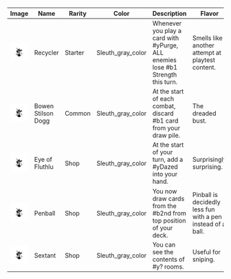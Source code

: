 | Image | Name | Rarity | Color | Description | Flavor |
| ----- | ---- | ------ | ----- | ----------- | ------ |
| ![](relics/theSleuth-Recycler.png) | Recycler | Starter | Sleuth_gray_color | Whenever you play a card with #yPurge, ALL enemies lose #b1 Strength this turn. | Smells like another attempt at playtest content. |
| ![](relics/theSleuth-BowenStilsonRelic.png) | Bowen Stilson Dogg | Common | Sleuth_gray_color | At the start of each combat, discard #b1 card from your draw pile. | The dreaded bust. |
| ![](relics/theSleuth-FluthluEye.png) | Eye of Fluthlu | Shop | Sleuth_gray_color | At the start of your turn, add a #yDazed into your hand. | Surprisingly surprising. |
| ![](relics/theSleuth-Penball.png) | Penball | Shop | Sleuth_gray_color | You now draw cards from the #b2nd from top position of your deck. | Pinball is decidedly less fun with a pen instead of a ball. |
| ![](relics/theSleuth-Spyglass.png) | Sextant | Shop | Sleuth_gray_color | You can see the contents of #y? rooms. | Useful for sniping. |
